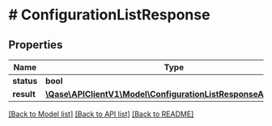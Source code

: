 # # ConfigurationListResponse

## Properties

Name | Type | Description | Notes
------------ | ------------- | ------------- | -------------
**status** | **bool** |  | [optional]
**result** | [**\Qase\APIClientV1\Model\ConfigurationListResponseAllOfResult**](ConfigurationListResponseAllOfResult.md) |  | [optional]

[[Back to Model list]](../../README.md#models) [[Back to API list]](../../README.md#endpoints) [[Back to README]](../../README.md)
